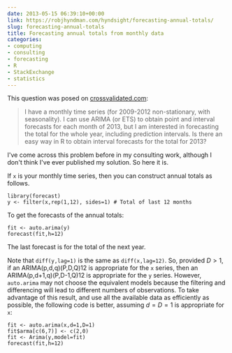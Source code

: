 ```yaml
---
date: 2013-05-15 06:39:10+00:00
link: https://robjhyndman.com/hyndsight/forecasting-annual-totals/
slug: forecasting-annual-totals
title: Forecasting annual totals from monthly data
categories:
- computing
- consulting
- forecasting
- R
- StackExchange
- statistics
---
```


This question was posed on [crossvalidated.com](http://stats.stackexchange.com/q/59065/159):

>I have a monthly time series (for 2009-2012 non-stationary, with seasonality). I can use ARIMA (or ETS) to obtain point and interval forecasts for each month of 2013, but I am interested in forecasting the total for the whole year, including prediction intervals. Is there an easy way in R to obtain interval forecasts for the total for 2013?

I've come across this problem before in my consulting work, although I don't think I've ever published my solution. So here it is.<!-- more -->

If `x` is your monthly time series, then you can construct annual totals as follows.



    library(forecast)
    y <- filter(x,rep(1,12), sides=1) # Total of last 12 months


To get the forecasts of the annual totals:



    fit <- auto.arima(y)
    forecast(fit,h=12)


The last forecast is for the total of the next year.

Note that `diff(y,lag=1)` is the same as `diff(x,lag=12)`. So, provided $D>1$, if an ARIMA(p,d,q)(P,D,Q)12 is appropriate for the `x` series, then an ARIMA(p,d+1,q)(P,D-1,Q)12 is appropriate for the `y` series. However, `auto.arima` may not choose the equivalent models because the filtering and differencing will lead to different numbers of observations. To take advantage of this result, and use all the available data as efficiently as possible, the following code is better, assuming $d=D=1$ is appropriate for `x`:



    fit <- auto.arima(x,d=1,D=1)
    fit$arma[c(6,7)] <- c(2,0)
    fit <- Arima(y,model=fit)
    forecast(fit,h=12)
